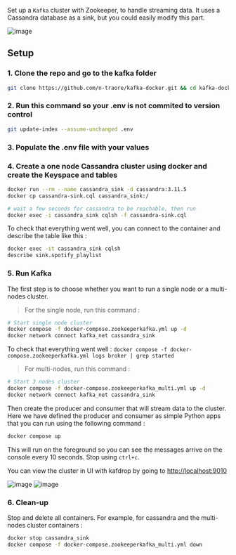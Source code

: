 Set up a `Kafka` cluster with Zookeeper, to handle streaming data. It uses a Cassandra database as a sink, but you could easily modify this part.

![image](https://github.com/user-attachments/assets/7756442d-5300-4c9d-b4c4-5064c5958060)


## Setup

### 1. Clone the repo and go to the kafka folder
```bash
git clone https://github.com/n-traore/kafka-docker.git && cd kafka-docker
```

### 2. Run this command so your .env is not commited to version control
```bash
git update-index --assume-unchanged .env
```

### 3. Populate the .env file with your values


### 4. Create a one node Cassandra cluster using docker and create the Keyspace and tables
```bash
docker run --rm --name cassandra_sink -d cassandra:3.11.5
docker cp cassandra-sink.cql cassandra_sink:/

# wait a few seconds for cassandra to be reachable, then run
docker exec -i cassandra_sink cqlsh -f cassandra-sink.cql
```

To check that everything went well, you can connect to the container and describe the table like this :
```bash
docker exec -it cassandra_sink cqlsh
describe sink.spotify_playlist
```

### 5. Run Kafka
The first step is to choose whether you want to run a single node or a multi-nodes cluster.

> For the single node, run this command : 
```bash
# Start single node cluster
docker compose -f docker-compose.zookeeperkafka.yml up -d
docker network connect kafka_net cassandra_sink
```
To check that everything went well : `docker compose -f docker-compose.zookeeperkafka.yml logs broker | grep started`

> For multi-nodes, run this command : 
```bash
# Start 3 nodes cluster
docker compose -f docker-compose.zookeeperkafka_multi.yml up -d
docker network connect kafka_net cassandra_sink
```

Then create the producer and consumer that will stream data to the cluster. Here we have defined the producer and consumer as simple Python apps that you can run using the following command :
```bash
docker compose up
```
This will run on the foreground so you can see the messages arrive on the console every 10 seconds. Stop using `ctrl+c`.


You can view the cluster in UI with kafdrop by going to [http://localhost:9010](http://localhost:9010)  

![image](https://github.com/user-attachments/assets/4e8365b1-79a7-4dda-942b-581dccf4bb6f)
![image](https://github.com/user-attachments/assets/f70896e0-9620-4cb8-9143-75682b2a7318)



### 6. Clean-up
Stop and delete all containers. For example, for cassandra and the multi-nodes cluster containers :
```bash
docker stop cassandra_sink
docker compose -f docker-compose.zookeeperkafka_multi.yml down
```
